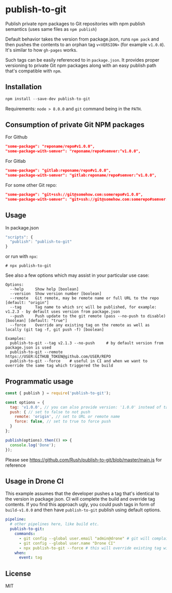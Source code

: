 # publish-to-git
Publish private npm packages to Git repositories with npm publish semantics (uses same files as `npm publish`)

Default behavior takes the version from package.json, runs `npm pack` and then pushes the contents to an orphan tag `v<VERSION>` (for example `v1.0.0`). It's similar to how `gh-pages` works.

Such tags can be easily referenced to in `package.json`. It provides proper versioning to private Git npm packages along with an easy publish path that's compatible with `npm`.

## Installation
```js
npm install --save-dev publish-to-git
```
Requirements: `node > 8.0.0` and `git` command being in the `PATH`.

## Consumption of private Git NPM packages
For Github
```json
"some-package": "reponame/repo#v1.0.0",
"some-package-with-semver": "reponame/repo#semver:^v1.0.0",
```

For Gitlab
```json
"some-package": "gitlab:reponame/repo#v1.0.0",
"some-package-with-semver": "gitlab:reponame/repo#semver:^v1.0.0",
```

For some other Git repo:
```json
"some-package": "git+ssh://git@somehow.com:somerepo#v1.0.0",
"some-package-with-semver": "git+ssh://git@somehow.com:somerepo#semver:^v1.0.0",
```

## Usage
In package.json
```js
"scripts": {
  "publish": "publish-to-git"
}
```

or run with `npx`:
```
# npx publish-to-git
```

See also a few options which may assist in your particular use case:
```
Options:
  --help     Show help [boolean]
  --version  Show version number [boolean]
  --remote   Git remote, may be remote name or full URL to the repo [default: "origin"]
  --tag      Tag name to which src will be published, for example: v1.2.3 - by default uses version from package.json
  --push     Push update to the git remote (pass --no-push to disable) [boolean] [default: "true"]
  --force    Override any existing tag on the remote as well as locally (git tag -f, git push -f) [boolean]

Examples:
  publish-to-git --tag v2.1.3 --no-push     # by default version from package.json is used
  publish-to-git --remote https://USER:GITHUB_TOKEN@github.com/USER/REPO
  publish-to-git --force    # useful in CI and when we want to override the same tag which triggered the build
```

## Programmatic usage

```js
const { publish } = require('publish-to-git');

const options = {
  tag: 'v1.0.0', // you can also provide version: '1.0.0' instead of tag
  push: { // set to false to not push
    remote: 'origin', // set to URL or remote name
    force: false, // set to true to force push
  }
};

publish(options).then(() => {
  console.log('Done');
});
```

Please see https://github.com/Rush/publish-to-git/blob/master/main.js for reference

## Usage in Drone CI

This example assumes that the developer pushes a tag that's identical to the version in package json. CI will complete the build and override tag contents. If you find this approach ugly, you could push tags in form of `build-v1.0.0` and then have `publish-to-git` publish using default options.

```yaml
pipeline:
  # other pipelines here, like build etc.
  publish-to-git:
    commands:
      - git config --global user.email "admin@drone" # git will complain if these are not set
      - git config --global user.name "Drone CI"
      - npx publish-to-git --force # this will override existing tag with npm package contents
    when:
      event: tag
```

## License
MIT
